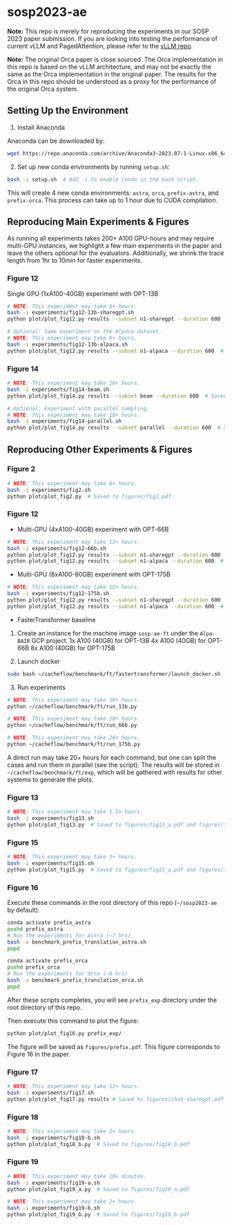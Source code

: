 # sosp2023-ae

**Note:** This repo is merely for reproducing the experiments in our SOSP 2023 paper submission. If you are looking into testing the performance of current vLLM and PagedAttention, please refer to the [vLLM repo](https://github.com/vllm-project/vllm).

**Note:** The original Orca paper is close sourced. The Orca implementation in this repo is based on the vLLM architecture, and may not be exactly the same as the Orca implementation in the original paper. The results for the Orca in this repo should be understood as a proxy for the performance of the original Orca system.

## Setting Up the Environment

1. Install Anaconda

Anaconda can be downloaded by:
```bash
wget https://repo.anaconda.com/archive/Anaconda3-2023.07-1-Linux-x86_64.sh
```

2. Set up new conda environments by running `setup.sh`:

```bash
bash -i setup.sh  # Add -i to enable conda in the bash script.
```
This will create 4 new conda environments: `astra`, `orca`, `prefix-astra`, and `prefix-orca`.
This process can take up to 1 hour due to CUDA compilation.

## Reproducing Main Experiments & Figures

As running all experiments takes 200+ A100 GPU-hours and may require multi-GPU instances, we highlight a few main experiments in the paper and leave the others optional for the evaluators. Additionally, we shrink the trace length from 1hr to 10min for faster experiments.

### Figure 12

Single GPU (1xA100-40GB) experiment with OPT-13B
```bash
# NOTE: This experiment may take 6+ hours.
bash -i experiments/fig12-13b-sharegpt.sh
python plot/plot_fig12.py results --subset n1-sharegpt --duration 600  # Saved to figures/n1-sharegpt.pdf

# Optional: Same experiment on the Alpaca dataset.
# NOTE: This experiment may take 6+ hours.
bash -i experiments/fig12-13b-alpaca.sh
python plot/plot_fig12.py results --subset n1-alpaca --duration 600  # Saved to figures/n1-alpaca.pdf
```

### Figure 14
```bash
# NOTE: This experiment may take 18+ hours.
bash -i experiments/fig14-beam.sh
python plot/plot_fig14.py results --subset beam --duration 600  # Saved to figures/beam.pdf

# Optional: Experiment with parallel sampling.
# NOTE: This experiment may take 18+ hours.
bash -i experiments/fig14-parallel.sh
python plot/plot_fig14.py results --subset parallel --duration 600  # Saved to figures/parallel.pdf
```

## Reproducing Other Experiments & Figures

### Figure 2
```bash
# NOTE: This experiment may take 6+ hours.
bash -i experiments/fig2.sh
python plot/plot_fig2.py  # Saved to figures/fig2.pdf
```

### Figure 12

- Multi-GPU (4xA100-40GB) experiment with OPT-66B
```bash
# NOTE: This experiment may take 12+ hours.
bash -i experiments/fig12-66b.sh
python plot/plot_fig12.py results --subset n1-sharegpt --duration 600  # Saved to figures/n1-sharegpt.pdf
python plot/plot_fig12.py results --subset n1-alpaca --duration 600  # Saved to figures/n1-alpaca.pdf
```

- Multi-GPU (8xA100-80GB) experiment with OPT-175B
```bash
# NOTE: This experiment may take 12+ hours.
bash -i experiments/fig12-175b.sh
python plot/plot_fig12.py results --subset n1-sharegpt --duration 600  # Saved to figures/n1-sharegpt.pdf
python plot/plot_fig12.py results --subset n1-alpaca --duration 600  # Saved to figures/n1-alpaca.pdf
```

- FasterTransformer baseline

1. Create an instance for the machine image `sosp-ae-ft` under the `Alpa-BAIR` GCP project.
   1x A100 (40GB) for OPT-13B
   4x A100 (40GB) for OPT-66B
   8x A100 (40GB) for OPT-175B

2. Launch docker
```bash
sudo bash ~/cacheflow/benchmark/ft/fastertransformer/launch_docker.sh
```

3. Run experiments
```bash
# NOTE: This experiment may take 20+ hours.
python ~/cacheflow/benchmark/ft/run_13b.py

# NOTE: This experiment may take 20+ hours.
python ~/cacheflow/benchmark/ft/run_66b.py

# NOTE: This experiment may take 20+ hours.
python ~/cacheflow/benchmark/ft/run_175b.py
```
A direct run may take 20+ hours for each command, but one can split the cases and run them in parallel (see the script).
The results will be stored in `~/cacheflow/benchmark/ft/exp`, which will be gathered with results for other systems to generate the plots.

### Figure 13
```bash
# NOTE: This experiment may take 1.5+ hours.
bash -i experiments/fig13.sh
python plot/plot_fig13.py  # Saved to figures/fig13_a.pdf and figures/fig13_b.pdf
```

### Figure 15
```bash
# NOTE: This experiment may take 3+ hours.
bash -i experiments/fig15.sh
python plot/plot_fig15.py  # Saved to figures/fig15_a.pdf and figures/fig15_b.pdf
```

### Figure 16
Execute these commands in the root directory of this repo (`~/sosp2023-ae` by default).

```bash
conda activate prefix_astra
pushd prefix_astra
# Run the experiments for Astra (~7 hrs)
bash -x benchmark_prefix_translation_astra.sh
popd
```

```bash
conda activate prefix_orca
pushd prefix_orca
# Run the experiments for Orca (~6 hrs)
bash -x benchmark_prefix_translation_orca.sh
popd
```

After these scripts completes, you will see `prefix_exp` directory under the root directory of this repo.

Then execute this command to plot the figure:

```bash
python plot/plot_fig16.py prefix_exp/
```

The figure will be saved as `figures/prefix.pdf`. This figure corresponds to Figure 16 in the paper.


### Figure 17
```bash
# NOTE: This experiment may take 12+ hours.
bash -i experiments/fig17.sh
python plot/plot_fig17.py results # Saved to figures/chat-sharegpt.pdf
```

### Figure 18
```bash
# NOTE: This experiment may take 2+ hours.
bash -i experiments/fig18-b.sh
python plot/plot_fig18_b.py  # Saved to figures/fig18_b.pdf
```

### Figure 19
```bash
# NOTE: This experiment may take 10+ minutes.
bash -i experiments/fig19-a.sh
python plot/plot_fig19_a.py  # Saved to figures/fig19_a.pdf

# NOTE: This experiment may take 2+ hours.
bash -i experiments/fig19-b.sh
python plot/plot_fig19_b.py  # Saved to figures/fig19_b.pdf
```
